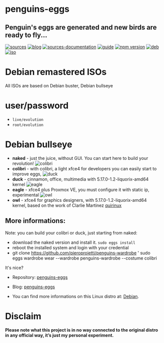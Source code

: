 penguins-eggs
=============

## Penguin&#39;s eggs are generated and new birds are ready to fly...
[![sources](https://img.shields.io/badge/github-sources-blue)](https://github.com/pieroproietti/penguins-eggs)
[![blog](https://img.shields.io/badge/blog-penguin's%20eggs-blue)](https://penguins-eggs.net)
[![sources-documentation](https://img.shields.io/badge/sources-documentation-blue)](https://penguins-eggs.net/sources-documentation/index.html)
[![guide](https://img.shields.io/badge/guide-penguin's%20eggs-blue)](https://penguins-eggs.net/book/)
[![npm version](https://img.shields.io/npm/v/penguins-eggs.svg)](https://npmjs.org/package/penguins-eggs)
[![deb](https://img.shields.io/badge/deb-packages-orange)](https://sourceforge.net/projects/penguins-eggs/files/packages-deb)
[![iso](https://img.shields.io/badge/iso-images-orange)](https://sourceforge.net/projects/penguins-eggs/files/iso)

# Debian remastered ISOs

All ISOs are based on Debian buster, Debian bullseye

# user/password
* ```live/evolution```
* ```root/evolution```

# Debian bullseye

 * **naked** - just the juice, without GUI. You can start here to build your revolution!
 ![colibri](https://a.fsdn.com/con/app/proj/penguins-eggs/screenshots/colibri.png/245/183)
 * **colibri** - with colibri, a light xfce4 for developers you can easily start to improve eggs, 
 ![duck](https://a.fsdn.com/con/app/proj/penguins-eggs/screenshots/duck.png/245/183)
  * **duck** - cinnamon, office, multimedia with 5.17.0-1.2-liquorix-amd64 kernel
 ![eagle](https://a.fsdn.com/con/app/proj/penguins-eggs/screenshots/eagle.png/245/183)
 * **eagle** - xfce4 plus Proxmox VE, you must configure it with static ip, experimental
 ![owl](https://a.fsdn.com/con/app/proj/penguins-eggs/screenshots/owl.png/245/183)
 * **owl** - xfce4 for graphics designers, with 5.17.0-1.2-liquorix-amd64 kernel, based on the work of Clarlie Martinez [quirinux](https://quirinux.org/)

## More informations:

Note: you can build your colibri or duck, just starting from naked:
- download the naked version and install it. ```sudo eggs install```
- reboot the installed system and login with your credential
- git clone https://github.com/pieroproietti/penguins-wardrobe
' sudo eggs wardrobe wear --wardrobe penguins-wardrobe --costume colibri

It's nice?

* Repository: [penguins-eggs](https://github.com/pieroproietti/penguins-eggs)
* Blog: [penguins-eggs](https://penguins-eggs.net)

* You can find more informations on this Linux distro at: [Debian](https://debian.org/).


# Disclaim
__Please note what this project is in no way connected to the original distro in any official way, it’s just my personal experiment.__

